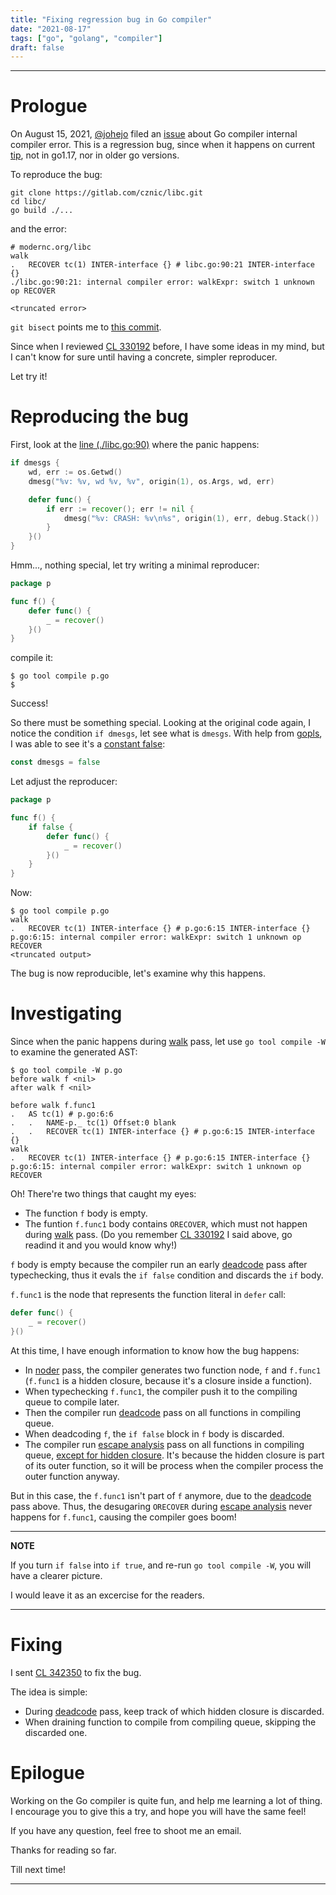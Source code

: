 ```yaml
---
title: "Fixing regression bug in Go compiler"
date: "2021-08-17"
tags: ["go", "golang", "compiler"]
draft: false
---
```


---

# Prologue

On August 15, 2021, [@johejo](https://github.com/johejo) filed an [issue](https://github.com/golang/go/issues/47712) about Go compiler internal compiler error.
This is a regression bug, since when it happens on current [tip](https://github.com/golang/go/commit/717894cf8024cfaad629f0e66a4b9bc123676be5), not in go1.17,
nor in older go versions.

To reproduce the bug:

```text
git clone https://gitlab.com/cznic/libc.git
cd libc/
go build ./...
```

and the error:

```text
# modernc.org/libc
walk
.   RECOVER tc(1) INTER-interface {} # libc.go:90:21 INTER-interface {}
./libc.go:90:21: internal compiler error: walkExpr: switch 1 unknown op RECOVER

<truncated error>
```

`git bisect` points me to [this commit](https://github.com/golang/go/commit/574ec1c6457c7779cd20db873fef2e2ed7e31ff1).

Since when I reviewed [CL 330192][cl_330192] before, I have some ideas in my mind, but I can't know for sure
until having a concrete, simpler reproducer.

Let try it!

# Reproducing the bug

First, look at the [line (./libc.go:90)](https://gitlab.com/cznic/libc/-/blob/e5917aaeaa0922ac3735d58466d78255cc237416/libc.go#L90) where the panic happens:

```go
if dmesgs {
	wd, err := os.Getwd()
	dmesg("%v: %v, wd %v, %v", origin(1), os.Args, wd, err)

	defer func() {
		if err := recover(); err != nil {
			dmesg("%v: CRASH: %v\n%s", origin(1), err, debug.Stack())
		}
	}()
}
```

Hmm..., nothing special, let try writing a minimal reproducer:

```go
package p

func f() {
	defer func() {
		_ = recover()
	}()
}
```

compile it:

```text
$ go tool compile p.go
$
```

Success!

So there must be something special. Looking at the original code again, I notice the condition `if dmesgs`, let see what is `dmesgs`.
With help from [gopls][gopls], I was able to see it's a [constant false](https://gitlab.com/cznic/libc/-/blob/e5917aaeaa0922ac3735d58466d78255cc237416/nodmesg.go#L9):

```go
const dmesgs = false
```

Let adjust the reproducer:

```go
package p

func f() {
	if false {
		defer func() {
			_ = recover()
		}()
	}
}
```

Now:

```text
$ go tool compile p.go
walk
.   RECOVER tc(1) INTER-interface {} # p.go:6:15 INTER-interface {}
p.go:6:15: internal compiler error: walkExpr: switch 1 unknown op RECOVER
<truncated output>
```

The bug is now reproducible, let's examine why this happens.

# Investigating

Since when the panic happens during [walk][walk] pass, let use `go tool compile -W` to examine the generated AST:

```text
$ go tool compile -W p.go
before walk f <nil>
after walk f <nil>

before walk f.func1
.   AS tc(1) # p.go:6:6
.   .   NAME-p._ tc(1) Offset:0 blank
.   .   RECOVER tc(1) INTER-interface {} # p.go:6:15 INTER-interface {}
walk
.   RECOVER tc(1) INTER-interface {} # p.go:6:15 INTER-interface {}
p.go:6:15: internal compiler error: walkExpr: switch 1 unknown op RECOVER
```

Oh! There're two things that caught my eyes:

 - The function `f` body is empty.
 - The funtion `f.func1` body contains `ORECOVER`, which must not happen during [walk][walk] pass.
   (Do you remember [CL 330192][cl_330192] I said above, go readind it and you would know why!)

`f` body is empty because the compiler run an early [deadcode][deadcode] pass after typechecking, thus it evals the `if false` condition and discards
the `if` body.

`f.func1` is the node that represents the function literal in `defer` call:

```go
defer func() {
	_ = recover()
}()
```

At this time, I have enough information to know how the bug happens:

 - In [noder][noder] pass, the compiler generates two function node, `f` and `f.func1`
 (`f.func1` is a hidden closure, because it's a closure inside a function).
 - When typechecking `f.func1`, the compiler push it to the compiling queue to compile later.
 - Then the compiler run [deadcode][deadcode] pass on all functions in compiling queue.
 - When deadcoding `f`, the `if false` block in `f` body is discarded.
 - The compiler run [escape analysis][escape] pass on all functions in compiling queue, [except for hidden closure](https://github.com/golang/go/blob/717894cf8024cfaad629f0e66a4b9bc123676be5/src/cmd/compile/internal/ir/scc.go#L59).
 It's because the hidden closure is part of its outer function, so it will be process when the compiler
 process the outer function anyway.

But in this case, the `f.func1` isn't part of `f` anymore, due to the [deadcode][deadcode] pass above. Thus, the desugaring `ORECOVER` during
[escape analysis][escape] never happens for `f.func1`, causing the compiler goes boom!

---
**NOTE**

If you turn `if false` into `if true`, and re-run `go tool compile -W`, you will have a clearer picture.

I would leave it as an excercise for the readers.

---

# Fixing

I sent [CL 342350](https://go-review.googlesource.com/c/go/+/342350) to fix the bug.

The idea is simple:

 - During [deadcode][deadcode] pass, keep track of which hidden closure is discarded.
 - When draining function to compile from compiling queue, skipping the discarded one.

# Epilogue

Working on the Go compiler is quite fun, and help me learning a lot of thing. I encourage you to give this a try, and hope you will have the same feel!

If you have any question, feel free to shoot me an email.

Thanks for reading so far.

Till next time!

---

[cl_330192]: https://go-review.googlesource.com/c/go/+/330192
[deadcode]: https://github.com/golang/go/tree/717894cf8024cfaad629f0e66a4b9bc123676be5/src/cmd/compile/internal/deadcode
[noder]: https://github.com/golang/go/tree/717894cf8024cfaad629f0e66a4b9bc123676be5/src/cmd/compile/internal/noder
[escape]: https://github.com/golang/go/tree/717894cf8024cfaad629f0e66a4b9bc123676be5/src/cmd/compile/internal/escape
[walk]: https://github.com/golang/go/tree/717894cf8024cfaad629f0e66a4b9bc123676be5/src/cmd/compile/internal/walk
[gopls]: https://github.com/golang/tools/tree/master/gopls
